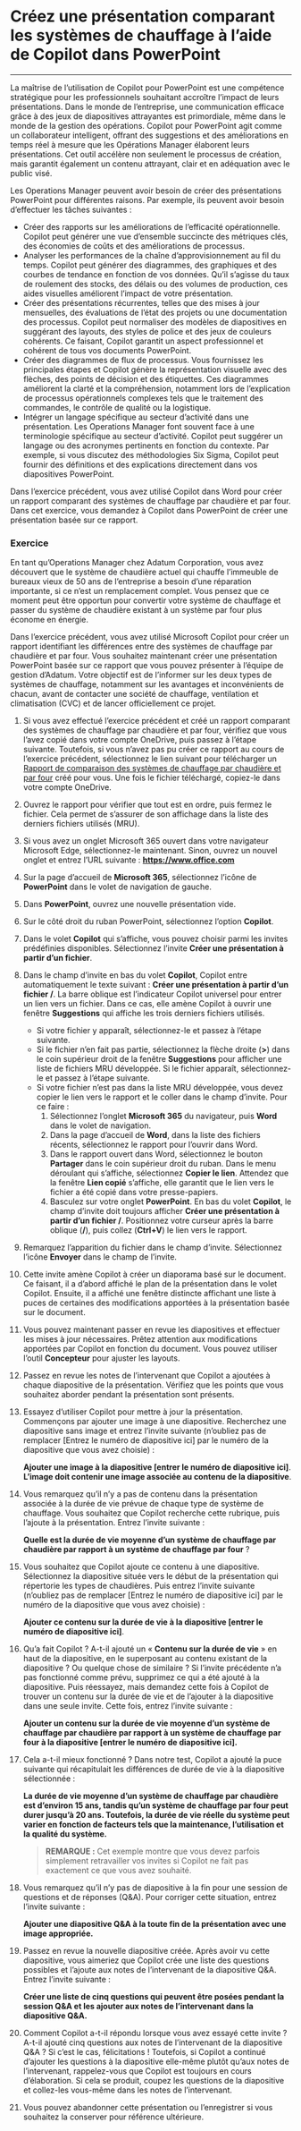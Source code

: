 # Créez une présentation comparant les systèmes de chauffage à l’aide de Copilot dans PowerPoint
---
La maîtrise de l’utilisation de Copilot pour PowerPoint est une compétence stratégique pour les professionnels souhaitant accroître l’impact de leurs présentations. Dans le monde de l’entreprise, une communication efficace grâce à des jeux de diapositives attrayantes est primordiale, même dans le monde de la gestion des opérations. Copilot pour PowerPoint agit comme un collaborateur intelligent, offrant des suggestions et des améliorations en temps réel à mesure que les Opérations Manager élaborent leurs présentations. Cet outil accélère non seulement le processus de création, mais garantit également un contenu attrayant, clair et en adéquation avec le public visé.

Les Operations Manager peuvent avoir besoin de créer des présentations PowerPoint pour différentes raisons. Par exemple, ils peuvent avoir besoin d’effectuer les tâches suivantes :

 -  Créer des rapports sur les améliorations de l’efficacité opérationnelle. Copilot peut générer une vue d’ensemble succincte des métriques clés, des économies de coûts et des améliorations de processus.
 -  Analyser les performances de la chaîne d’approvisionnement au fil du temps. Copilot peut générer des diagrammes, des graphiques et des courbes de tendance en fonction de vos données. Qu’il s’agisse du taux de roulement des stocks, des délais ou des volumes de production, ces aides visuelles améliorent l’impact de votre présentation.
 -  Créer des présentations récurrentes, telles que des mises à jour mensuelles, des évaluations de l’état des projets ou une documentation des processus. Copilot peut normaliser des modèles de diapositives en suggérant des layouts, des styles de police et des jeux de couleurs cohérents. Ce faisant, Copilot garantit un aspect professionnel et cohérent de tous vos documents PowerPoint.
 -  Créer des diagrammes de flux de processus. Vous fournissez les principales étapes et Copilot génère la représentation visuelle avec des flèches, des points de décision et des étiquettes. Ces diagrammes améliorent la clarté et la compréhension, notamment lors de l’explication de processus opérationnels complexes tels que le traitement des commandes, le contrôle de qualité ou la logistique.<br>
 -  Intégrer un langage spécifique au secteur d’activité dans une présentation. Les Operations Manager font souvent face à une terminologie spécifique au secteur d’activité. Copilot peut suggérer un langage ou des acronymes pertinents en fonction du contexte. Par exemple, si vous discutez des méthodologies Six Sigma, Copilot peut fournir des définitions et des explications directement dans vos diapositives PowerPoint.

Dans l’exercice précédent, vous avez utilisé Copilot dans Word pour créer un rapport comparant des systèmes de chauffage par chaudière et par four. Dans cet exercice, vous demandez à Copilot dans PowerPoint de créer une présentation basée sur ce rapport.

### Exercice

En tant qu’Operations Manager chez Adatum Corporation, vous avez découvert que le système de chaudière actuel qui chauffe l’immeuble de bureaux vieux de 50 ans de l’entreprise a besoin d’une réparation importante, si ce n’est un remplacement complet. Vous pensez que ce moment peut être opportun pour convertir votre système de chauffage et passer du système de chaudière existant à un système par four plus économe en énergie.

Dans l’exercice précédent, vous avez utilisé Microsoft Copilot pour créer un rapport identifiant les différences entre des systèmes de chauffage par chaudière et par four. Vous souhaitez maintenant créer une présentation PowerPoint basée sur ce rapport que vous pouvez présenter à l’équipe de gestion d’Adatum. Votre objectif est de l’informer sur les deux types de systèmes de chauffage, notamment sur les avantages et inconvénients de chacun, avant de contacter une société de chauffage, ventilation et climatisation (CVC) et de lancer officiellement ce projet.

1.  Si vous avez effectué l’exercice précédent et créé un rapport comparant des systèmes de chauffage par chaudière et par four, vérifiez que vous l’avez copié dans votre compte OneDrive, puis passez à l’étape suivante. Toutefois, si vous n’avez pas pu créer ce rapport au cours de l’exercice précédent, sélectionnez le lien suivant pour télécharger un [Rapport de comparaison des systèmes de chauffage par chaudière et par four](https://go.microsoft.com/fwlink/?linkid=2269121) créé pour vous. Une fois le fichier téléchargé, copiez-le dans votre compte OneDrive.
2.  Ouvrez le rapport pour vérifier que tout est en ordre, puis fermez le fichier. Cela permet de s’assurer de son affichage dans la liste des derniers fichiers utilisés (MRU).
3.  Si vous avez un onglet Microsoft 365 ouvert dans votre navigateur Microsoft Edge, sélectionnez-le maintenant. Sinon, ouvrez un nouvel onglet et entrez l’URL suivante : **https://www.office.com**
4.  Sur la page d’accueil de **Microsoft 365**, sélectionnez l’icône de **PowerPoint** dans le volet de navigation de gauche.
5.  Dans **PowerPoint**, ouvrez une nouvelle présentation vide.
6.  Sur le côté droit du ruban PowerPoint, sélectionnez l’option **Copilot**.
7.  Dans le volet **Copilot** qui s’affiche, vous pouvez choisir parmi les invites prédéfinies disponibles. Sélectionnez l’invite **Créer une présentation à partir d’un fichier**.
8.  Dans le champ d’invite en bas du volet **Copilot**, Copilot entre automatiquement le texte suivant : **Créer une présentation à partir d’un fichier /**. La barre oblique est l’indicateur Copilot universel pour entrer un lien vers un fichier. Dans ce cas, elle amène Copilot à ouvrir une fenêtre **Suggestions** qui affiche les trois derniers fichiers utilisés.
     -  Si votre fichier y apparaît, sélectionnez-le et passez à l’étape suivante.
     -  Si le fichier n’en fait pas partie, sélectionnez la flèche droite (**&gt;**) dans le coin supérieur droit de la fenêtre **Suggestions** pour afficher une liste de fichiers MRU développée. Si le fichier apparaît, sélectionnez-le et passez à l’étape suivante.
     -  Si votre fichier n’est pas dans la liste MRU développée, vous devez copier le lien vers le rapport et le coller dans le champ d’invite. Pour ce faire :
        1.  Sélectionnez l’onglet **Microsoft 365** du navigateur, puis **Word** dans le volet de navigation.
        2.  Dans la page d’accueil de **Word**, dans la liste des fichiers récents, sélectionnez le rapport pour l’ouvrir dans Word.
        3.  Dans le rapport ouvert dans Word, sélectionnez le bouton **Partager** dans le coin supérieur droit du ruban. Dans le menu déroulant qui s’affiche, sélectionnez **Copier le lien**. Attendez que la fenêtre **Lien copié** s’affiche, elle garantit que le lien vers le fichier a été copié dans votre presse-papiers.
        4.  Basculez sur votre onglet **PowerPoint**. En bas du volet **Copilot**, le champ d’invite doit toujours afficher **Créer une présentation à partir d’un fichier /**. Positionnez votre curseur après la barre oblique (**/**), puis collez (**Ctrl+V**) le lien vers le rapport.
9.  Remarquez l’apparition du fichier dans le champ d’invite. Sélectionnez l’icône **Envoyer** dans le champ de l’invite.
10. Cette invite amène Copilot à créer un diaporama basé sur le document. Ce faisant, il a d’abord affiché le plan de la présentation dans le volet Copilot. Ensuite, il a affiché une fenêtre distincte affichant une liste à puces de certaines des modifications apportées à la présentation basée sur le document.
11. Vous pouvez maintenant passer en revue les diapositives et effectuer les mises à jour nécessaires. Prêtez attention aux modifications apportées par Copilot en fonction du document. Vous pouvez utiliser l’outil **Concepteur** pour ajuster les layouts.
12. Passez en revue les notes de l’intervenant que Copilot a ajoutées à chaque diapositive de la présentation. Vérifiez que les points que vous souhaitez aborder pendant la présentation sont présents.
13. Essayez d’utiliser Copilot pour mettre à jour la présentation. Commençons par ajouter une image à une diapositive. Recherchez une diapositive sans image et entrez l’invite suivante (n’oubliez pas de remplacer \[Entrez le numéro de diapositive ici\] par le numéro de la diapositive que vous avez choisie) :
    
    **Ajouter une image à la diapositive \[entrer le numéro de diapositive ici\]**. **L’image doit contenir une image associée au contenu de la diapositive**.
14. Vous remarquez qu’il n’y a pas de contenu dans la présentation associée à la durée de vie prévue de chaque type de système de chauffage. Vous souhaitez que Copilot recherche cette rubrique, puis l’ajoute à la présentation. Entrez l’invite suivante :
    
    **Quelle est la durée de vie moyenne d’un système de chauffage par chaudière par rapport à un système de chauffage par four** ?
15. Vous souhaitez que Copilot ajoute ce contenu à une diapositive. Sélectionnez la diapositive située vers le début de la présentation qui répertorie les types de chaudières. Puis entrez l’invite suivante (n’oubliez pas de remplacer \[Entrez le numéro de diapositive ici\] par le numéro de la diapositive que vous avez choisie) :
    
    **Ajouter ce contenu sur la durée de vie à la diapositive \[entrer le numéro de diapositive ici\]**.
16. Qu’a fait Copilot ? A-t-il ajouté un « **Contenu sur la durée de vie** » en haut de la diapositive, en le superposant au contenu existant de la diapositive ? Ou quelque chose de similaire ? Si l’invite précédente n’a pas fonctionné comme prévu, supprimez ce qui a été ajouté à la diapositive. Puis réessayez, mais demandez cette fois à Copilot de trouver un contenu sur la durée de vie et de l’ajouter à la diapositive dans une seule invite. Cette fois, entrez l’invite suivante :
    
    **Ajouter un contenu sur la durée de vie moyenne d’un système de chauffage par chaudière par rapport à un système de chauffage par four à la diapositive \[entrer le numéro de diapositive ici\].**
17. Cela a-t-il mieux fonctionné ? Dans notre test, Copilot a ajouté la puce suivante qui récapitulait les différences de durée de vie à la diapositive sélectionnée :
    
    **La durée de vie moyenne d’un système de chauffage par chaudière est d’environ 15 ans, tandis qu’un système de chauffage par four peut durer jusqu’à 20 ans. Toutefois, la durée de vie réelle du système peut varier en fonction de facteurs tels que la maintenance, l’utilisation et la qualité du système.**

    > **REMARQUE :** Cet exemple montre que vous devez parfois simplement retravailler vos invites si Copilot ne fait pas exactement ce que vous avez souhaité.

18. Vous remarquez qu’il n’y pas de diapositive à la fin pour une session de questions et de réponses (Q&A). Pour corriger cette situation, entrez l’invite suivante :
    
    **Ajouter une diapositive Q&A à la toute fin de la présentation avec une image appropriée.**
19. Passez en revue la nouvelle diapositive créée. Après avoir vu cette diapositive, vous aimeriez que Copilot crée une liste des questions possibles et l’ajoute aux notes de l’intervenant de la diapositive Q&A. Entrez l’invite suivante :
    
    **Créer une liste de cinq questions qui peuvent être posées pendant la session Q&A et les ajouter aux notes de l’intervenant dans la diapositive Q&A.**
20. Comment Copilot a-t-il répondu lorsque vous avez essayé cette invite ? A-t-il ajouté cinq questions aux notes de l’intervenant de la diapositive Q&A ? Si c’est le cas, félicitations ! Toutefois, si Copilot a continué d’ajouter les questions à la diapositive elle-même plutôt qu’aux notes de l’intervenant, rappelez-vous que Copilot est toujours en cours d’élaboration. Si cela se produit, coupez les questions de la diapositive et collez-les vous-même dans les notes de l’intervenant.
21. Vous pouvez abandonner cette présentation ou l’enregistrer si vous souhaitez la conserver pour référence ultérieure.
